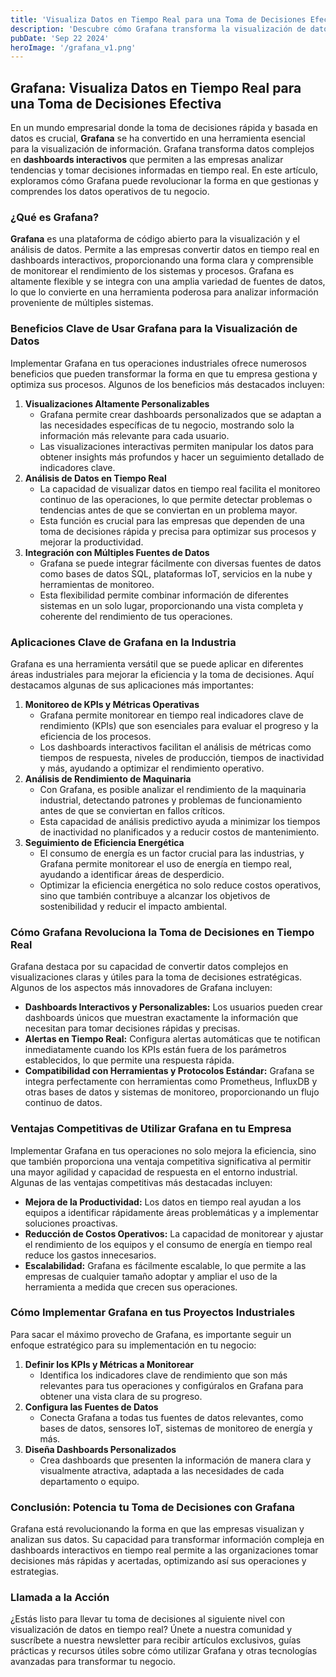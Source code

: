 ```yaml
---
title: 'Visualiza Datos en Tiempo Real para una Toma de Decisiones Efectiva'
description: 'Descubre cómo Grafana transforma la visualización de datos en tiempo real. Aprende a usar dashboards interactivos para tomar decisiones basadas en análisis precisos y actualizados'
pubDate: 'Sep 22 2024'
heroImage: '/grafana_v1.png'
---
```


## Grafana: Visualiza Datos en Tiempo Real para una Toma de Decisiones Efectiva

En un mundo empresarial donde la toma de decisiones rápida y basada en datos es crucial, **Grafana** se ha convertido en una herramienta esencial para la visualización de información. Grafana transforma datos complejos en **dashboards interactivos** que permiten a las empresas analizar tendencias y tomar decisiones informadas en tiempo real. En este artículo, exploramos cómo Grafana puede revolucionar la forma en que gestionas y comprendes los datos operativos de tu negocio.

### ¿Qué es Grafana?

**Grafana** es una plataforma de código abierto para la visualización y el análisis de datos. Permite a las empresas convertir datos en tiempo real en dashboards interactivos, proporcionando una forma clara y comprensible de monitorear el rendimiento de los sistemas y procesos. Grafana es altamente flexible y se integra con una amplia variedad de fuentes de datos, lo que lo convierte en una herramienta poderosa para analizar información proveniente de múltiples sistemas.

### Beneficios Clave de Usar Grafana para la Visualización de Datos

Implementar Grafana en tus operaciones industriales ofrece numerosos beneficios que pueden transformar la forma en que tu empresa gestiona y optimiza sus procesos. Algunos de los beneficios más destacados incluyen:

1. **Visualizaciones Altamente Personalizables**
    - Grafana permite crear dashboards personalizados que se adaptan a las necesidades específicas de tu negocio, mostrando solo la información más relevante para cada usuario.
    - Las visualizaciones interactivas permiten manipular los datos para obtener insights más profundos y hacer un seguimiento detallado de indicadores clave.
2. **Análisis de Datos en Tiempo Real**
    - La capacidad de visualizar datos en tiempo real facilita el monitoreo continuo de las operaciones, lo que permite detectar problemas o tendencias antes de que se conviertan en un problema mayor.
    - Esta función es crucial para las empresas que dependen de una toma de decisiones rápida y precisa para optimizar sus procesos y mejorar la productividad.
3. **Integración con Múltiples Fuentes de Datos**
    - Grafana se puede integrar fácilmente con diversas fuentes de datos como bases de datos SQL, plataformas IoT, servicios en la nube y herramientas de monitoreo.
    - Esta flexibilidad permite combinar información de diferentes sistemas en un solo lugar, proporcionando una vista completa y coherente del rendimiento de tus operaciones.

### Aplicaciones Clave de Grafana en la Industria

Grafana es una herramienta versátil que se puede aplicar en diferentes áreas industriales para mejorar la eficiencia y la toma de decisiones. Aquí destacamos algunas de sus aplicaciones más importantes:

1. **Monitoreo de KPIs y Métricas Operativas**
    - Grafana permite monitorear en tiempo real indicadores clave de rendimiento (KPIs) que son esenciales para evaluar el progreso y la eficiencia de los procesos.
    - Los dashboards interactivos facilitan el análisis de métricas como tiempos de respuesta, niveles de producción, tiempos de inactividad y más, ayudando a optimizar el rendimiento operativo.
2. **Análisis de Rendimiento de Maquinaria**
    - Con Grafana, es posible analizar el rendimiento de la maquinaria industrial, detectando patrones y problemas de funcionamiento antes de que se conviertan en fallos críticos.
    - Esta capacidad de análisis predictivo ayuda a minimizar los tiempos de inactividad no planificados y a reducir costos de mantenimiento.
3. **Seguimiento de Eficiencia Energética**
    - El consumo de energía es un factor crucial para las industrias, y Grafana permite monitorear el uso de energía en tiempo real, ayudando a identificar áreas de desperdicio.
    - Optimizar la eficiencia energética no solo reduce costos operativos, sino que también contribuye a alcanzar los objetivos de sostenibilidad y reducir el impacto ambiental.

### Cómo Grafana Revoluciona la Toma de Decisiones en Tiempo Real

Grafana destaca por su capacidad de convertir datos complejos en visualizaciones claras y útiles para la toma de decisiones estratégicas. Algunos de los aspectos más innovadores de Grafana incluyen:

- **Dashboards Interactivos y Personalizables:** Los usuarios pueden crear dashboards únicos que muestran exactamente la información que necesitan para tomar decisiones rápidas y precisas.
- **Alertas en Tiempo Real:** Configura alertas automáticas que te notifican inmediatamente cuando los KPIs están fuera de los parámetros establecidos, lo que permite una respuesta rápida.
- **Compatibilidad con Herramientas y Protocolos Estándar:** Grafana se integra perfectamente con herramientas como Prometheus, InfluxDB y otras bases de datos y sistemas de monitoreo, proporcionando un flujo continuo de datos.

### Ventajas Competitivas de Utilizar Grafana en tu Empresa

Implementar Grafana en tus operaciones no solo mejora la eficiencia, sino que también proporciona una ventaja competitiva significativa al permitir una mayor agilidad y capacidad de respuesta en el entorno industrial. Algunas de las ventajas competitivas más destacadas incluyen:

- **Mejora de la Productividad:** Los datos en tiempo real ayudan a los equipos a identificar rápidamente áreas problemáticas y a implementar soluciones proactivas.
- **Reducción de Costos Operativos:** La capacidad de monitorear y ajustar el rendimiento de los equipos y el consumo de energía en tiempo real reduce los gastos innecesarios.
- **Escalabilidad:** Grafana es fácilmente escalable, lo que permite a las empresas de cualquier tamaño adoptar y ampliar el uso de la herramienta a medida que crecen sus operaciones.

### Cómo Implementar Grafana en tus Proyectos Industriales

Para sacar el máximo provecho de Grafana, es importante seguir un enfoque estratégico para su implementación en tu negocio:

1. **Definir los KPIs y Métricas a Monitorear**
    - Identifica los indicadores clave de rendimiento que son más relevantes para tus operaciones y configúralos en Grafana para obtener una vista clara de su progreso.
2. **Configura las Fuentes de Datos**
    - Conecta Grafana a todas tus fuentes de datos relevantes, como bases de datos, sensores IoT, sistemas de monitoreo de energía y más.
3. **Diseña Dashboards Personalizados**
    - Crea dashboards que presenten la información de manera clara y visualmente atractiva, adaptada a las necesidades de cada departamento o equipo.

### Conclusión: Potencia tu Toma de Decisiones con Grafana

Grafana está revolucionando la forma en que las empresas visualizan y analizan sus datos. Su capacidad para transformar información compleja en dashboards interactivos en tiempo real permite a las organizaciones tomar decisiones más rápidas y acertadas, optimizando así sus operaciones y estrategias.

### Llamada a la Acción

¿Estás listo para llevar tu toma de decisiones al siguiente nivel con visualización de datos en tiempo real? Únete a nuestra comunidad y suscríbete a nuestra newsletter para recibir artículos exclusivos, guías prácticas y recursos útiles sobre cómo utilizar Grafana y otras tecnologías avanzadas para transformar tu negocio.